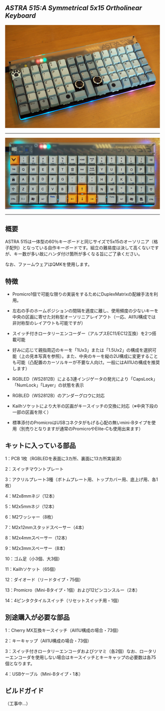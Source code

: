 ## *ASTRA 515:A Symmetrical 5x15 Ortholinear Keyboard*

<img src="https://raw.githubusercontent.com/Lekipon/ASTRA515/master/doc/img/astra515_01.JPG" alt="Astra515_1" style="zoom:50%;" />

------

![](https://raw.githubusercontent.com/Lekipon/ASTRA515/master/doc/img/astra515_02.JPG)

------

## **概要**

ASTRA 515は一体型の60％キーボードと同じサイズで5x15のオーソリニア（格子配列）となっている自作キーボードです。組立の難易度は決して高くないですが、キー数が多い故にハンダ付け箇所が多くなる旨にご了承ください。

なお、ファームウェアはQMKを使用します。



## 特徴

- Promicro1個で可能な限りの実装をするためにDuplexMatrixの配線手法を利用。

- 左右の手のホームポジションの間隔を適度に離し、使用頻度の少ないキーを中央の区画に寄せた対称型オーソリニアレイアウト（一応、All1U構成では非対称型のレイアウトも可能ですが）

- スイッチ付きロータリーエンコーダー（アルプスEC11/EC12互換）を2つ搭載可能
- 好みに応じて親指周辺のキーを「1Ux3」または「1.5Ux2」の構成を選択可能（上の見本写真を参照）。また、中央のキーを縦の2U構成に変更することも可能（凸配置のカーソルキーが不要な人向け。一般にはAll1Uの構成を推奨します）

- RGBLED（WS2812B）による3連インジゲータの発光により「CapsLock」「NumLock」「Layer」の状態を表示

- RGBLED（WS2812B）のアンダーグロウに対応

- Kailhソケットにより大半の区画がキースイッチの交換に対応（※中央下段の一部の区画を除く）
- 標準添付のPromicroはUSBコネクタがもげる心配の無いmini-Bタイプを使用（別売りとなりますが通常のPromicroやElite-Cも使用出来ます）



## キットに入っている部品

1：PCB 1枚（RGBLEDを表面に3カ所、裏面に13カ所実装済）

2：スイッチマウントプレート

3：アクリルプレート3種（ボトムプレート用、トップカバー用、底上げ用、各1枚）

4：M2x8mmネジ（12本）

5：M2x5mmネジ（12本）

6：M2ワッシャー（8枚）

7：M2x12mmスタッドスペーサー（4本）

8：M2x4mmスペーサー（12本）

9：M2x3mmスペーサー（8本）

10：ゴム足（小3個、大3個）

11：Kailhソケット（65個）

12：ダイオード（リードタイプ・75個）

13：Promicro（Mini-Bタイプ・1個）および12ピンコンスルー（2本）

14：4ピンタクタイルスイッチ（リセットスイッチ用・1個）

## 別途購入が必要な部品

1：Cherry MX互換キースイッチ（All1U構成の場合・73個）

2：キーキャップ（All1U構成の場合・73個）

3：スイッチ付きロータリーエンコーダおよびツマミ（各2個）なお、ロータリーエンコーダを使用しない場合はキースイッチとキーキャップの必要数は各75個となります。

4：USBケーブル（Mini-Bタイプ・1本）



## ビルドガイド

（工事中...）